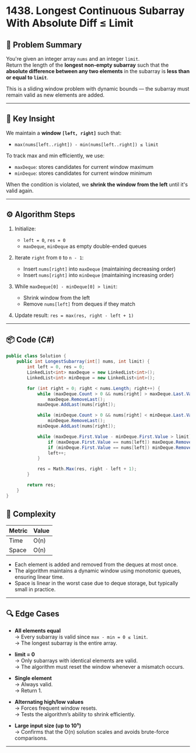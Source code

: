 # 1438. Longest Continuous Subarray With Absolute Diff ≤ Limit

## 🧠 Problem Summary

You're given an integer array `nums` and an integer `limit`.  
Return the length of the **longest non-empty subarray** such that the **absolute difference between any two elements** in the subarray is **less than or equal to `limit`**.

This is a sliding window problem with dynamic bounds — the subarray must remain valid as new elements are added.

---

## 📌 Key Insight

We maintain a **window `[left, right]`** such that:

- `max(nums[left..right]) - min(nums[left..right]) ≤ limit`

To track max and min efficiently, we use:

- `maxDeque`: stores candidates for current window maximum
- `minDeque`: stores candidates for current window minimum

When the condition is violated, we **shrink the window from the left** until it's valid again.

---

## ⚙️ Algorithm Steps

1. Initialize:
   - `left = 0`, `res = 0`
   - `maxDeque`, `minDeque` as empty double-ended queues

2. Iterate `right` from `0` to `n - 1`:
   - Insert `nums[right]` into `maxDeque` (maintaining decreasing order)
   - Insert `nums[right]` into `minDeque` (maintaining increasing order)

3. While `maxDeque[0] - minDeque[0] > limit`:
   - Shrink window from the left
   - Remove `nums[left]` from deques if they match

4. Update result: `res = max(res, right - left + 1)`

---

## 📦 Code (C#)

```csharp
public class Solution {
    public int LongestSubarray(int[] nums, int limit) {
        int left = 0, res = 0;
        LinkedList<int> maxDeque = new LinkedList<int>();
        LinkedList<int> minDeque = new LinkedList<int>();

        for (int right = 0; right < nums.Length; right++) {
            while (maxDeque.Count > 0 && nums[right] > maxDeque.Last.Value)
                maxDeque.RemoveLast();
            maxDeque.AddLast(nums[right]);

            while (minDeque.Count > 0 && nums[right] < minDeque.Last.Value)
                minDeque.RemoveLast();
            minDeque.AddLast(nums[right]);

            while (maxDeque.First.Value - minDeque.First.Value > limit) {
                if (maxDeque.First.Value == nums[left]) maxDeque.RemoveFirst();
                if (minDeque.First.Value == nums[left]) minDeque.RemoveFirst();
                left++;
            }

            res = Math.Max(res, right - left + 1);
        }

        return res;
    }
}
```
## 🧮 Complexity

| Metric | Value |
|--------|-------|
| Time   | O(n)  |
| Space  | O(n)  |

- Each element is added and removed from the deques at most once.
- The algorithm maintains a dynamic window using monotonic queues, ensuring linear time.
- Space is linear in the worst case due to deque storage, but typically small in practice.

---

## 🔍 Edge Cases

- **All elements equal**  
  → Every subarray is valid since `max - min = 0 ≤ limit`.  
  → The longest subarray is the entire array.

- **limit = 0**  
  → Only subarrays with identical elements are valid.  
  → The algorithm must reset the window whenever a mismatch occurs.

- **Single element**  
  → Always valid.  
  → Return 1.

- **Alternating high/low values**  
  → Forces frequent window resets.  
  → Tests the algorithm’s ability to shrink efficiently.

- **Large input size (up to 10⁵)**  
  → Confirms that the O(n) solution scales and avoids brute-force comparisons.




---
